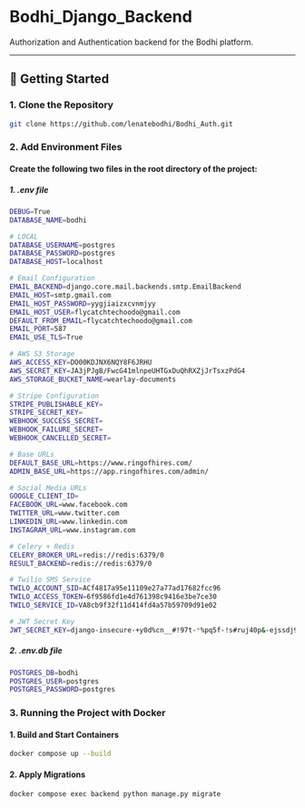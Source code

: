 # Bodhi_Django_Backend

Authorization and Authentication backend for the Bodhi platform.

---

## 🚀 Getting Started

### 1. Clone the Repository
```bash
git clone https://github.com/lenatebodhi/Bodhi_Auth.git

```

### 2. Add Environment Files

#### Create the following two files in the root directory of the project:
##### 1. .env file

```bash
DEBUG=True
DATABASE_NAME=bodhi

# LOCAL
DATABASE_USERNAME=postgres
DATABASE_PASSWORD=postgres
DATABASE_HOST=localhost

# Email Configuration
EMAIL_BACKEND=django.core.mail.backends.smtp.EmailBackend
EMAIL_HOST=smtp.gmail.com
EMAIL_HOST_PASSWORD=yygjiaizxcvnmjyy
EMAIL_HOST_USER=flycatchtechoodo@gmail.com
DEFAULT_FROM_EMAIL=flycatchtechoodo@gmail.com
EMAIL_PORT=587
EMAIL_USE_TLS=True

# AWS S3 Storage
AWS_ACCESS_KEY=DO00KDJNX6NQY8F6JRHU
AWS_SECRET_KEY=JA3jPJgB/FwcG41mlnpeUHTGxDuQhRXZjJrTsxzPdG4
AWS_STORAGE_BUCKET_NAME=wearlay-documents

# Stripe Configuration
STRIPE_PUBLISHABLE_KEY=
STRIPE_SECRET_KEY=
WEBHOOK_SUCCESS_SECRET=
WEBHOOK_FAILURE_SECRET=
WEBHOOK_CANCELLED_SECRET=

# Base URLs
DEFAULT_BASE_URL=https://www.ringofhires.com/
ADMIN_BASE_URL=https://app.ringofhires.com/admin/

# Social Media URLs
GOOGLE_CLIENT_ID=
FACEBOOK_URL=www.facebook.com
TWITTER_URL=www.twitter.com
LINKEDIN_URL=www.linkedin.com
INSTAGRAM_URL=www.instagram.com

# Celery + Redis
CELERY_BROKER_URL=redis://redis:6379/0
RESULT_BACKEND=redis://redis:6379/0

# Twilio SMS Service
TWILO_ACCOUNT_SID=ACf4817a95e11109e27a77ad17682fcc96
TWILO_ACCESS_TOKEN=6f9586fd1e4d761398c9416e3be7ce30
TWILO_SERVICE_ID=VA8cb9f32f11d414fd4a57b59709d91e02

# JWT Secret Key
JWT_SECRET_KEY=django-insecure-+y0d%cn__#!97t-*%pq5f-!s#ruj40p&-ejssdj94zvbh3&6ke
```

##### 2. .env.db file
``` bash
POSTGRES_DB=bodhi
POSTGRES_USER=postgres
POSTGRES_PASSWORD=postgres

```

### 3. Running the Project with Docker
#### 1. Build and Start Containers
```bash
docker compose up --build

```

#### 2. Apply Migrations
```bash
docker compose exec backend python manage.py migrate

```

